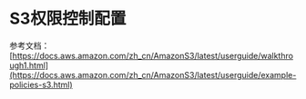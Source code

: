 # S3权限控制配置

参考文档：[https://docs.aws.amazon.com/zh_cn/AmazonS3/latest/userguide/walkthrough1.html](https://docs.aws.amazon.com/zh_cn/AmazonS3/latest/userguide/example-policies-s3.html)


